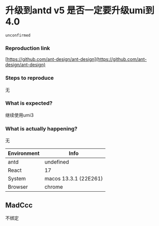 # 升级到antd v5 是否一定要升级umi到4.0

`unconfirmed`

### Reproduction link

[https://github.com/ant-design/ant-design](https://github.com/ant-design/ant-design)

### Steps to reproduce

无

### What is expected?

继续使用umi3

### What is actually happening?

无

| Environment | Info                  |
| ----------- | --------------------- |
| antd        | undefined             |
| React       | 17                    |
| System      | macos 13.3.1 (22E261) |
| Browser     | chrome                |

<!-- generated by ant-design-issue-helper. DO NOT REMOVE -->

## MadCcc

不绑定
